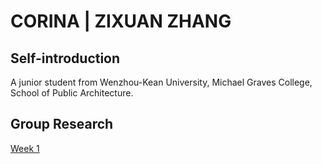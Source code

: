 # CORINA | ZIXUAN ZHANG

## Self-introduction
A junior student from Wenzhou-Kean University, Michael Graves College, School of Public Architecture. 



## Group Research
[Week 1](2021-Spring-Studio/Research/Stacking)


